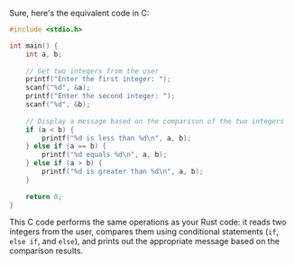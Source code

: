  Sure, here's the equivalent code in C:

```c
#include <stdio.h>

int main() {
    int a, b;
    
    // Get two integers from the user
    printf("Enter the first integer: ");
    scanf("%d", &a);
    printf("Enter the second integer: ");
    scanf("%d", &b);
    
    // Display a message based on the comparison of the two integers
    if (a < b) {
        printf("%d is less than %d\n", a, b);
    } else if (a == b) {
        printf("%d equals %d\n", a, b);
    } else if (a > b) {
        printf("%d is greater than %d\n", a, b);
    }
    
    return 0;
}
```

This C code performs the same operations as your Rust code: it reads two integers from the user, compares them using conditional statements (`if`, `else if`, and `else`), and prints out the appropriate message based on the comparison results.
